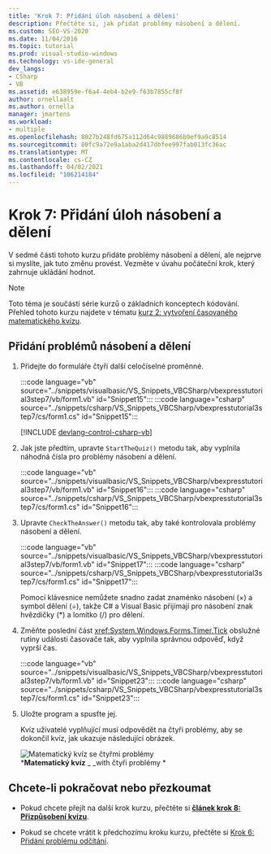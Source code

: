 ```yaml
---
title: 'Krok 7: Přidání úloh násobení a dělení'
description: Přečtěte si, jak přidat problémy násobení a dělení.
ms.custom: SEO-VS-2020
ms.date: 11/04/2016
ms.topic: tutorial
ms.prod: visual-studio-windows
ms.technology: vs-ide-general
dev_langs:
- CSharp
- VB
ms.assetid: e638959e-f6a4-4eb4-b2e9-f63b7855cf8f
author: ornellaalt
ms.author: ornella
manager: jmartens
ms.workload:
- multiple
ms.openlocfilehash: 8027b248fd675a112d64c9889686b9ef9a9c8514
ms.sourcegitcommit: 80fc9a72e9a1aba2d417dbfee997fab013fc36ac
ms.translationtype: MT
ms.contentlocale: cs-CZ
ms.lasthandoff: 04/02/2021
ms.locfileid: "106214184"
---
```

# <a name="step-7-add-multiplication-and-division-problems"></a>Krok 7: Přidání úloh násobení a dělení

V sedmé části tohoto kurzu přidáte problémy násobení a dělení, ale nejprve si myslíte, jak tuto změnu provést. Vezměte v úvahu počáteční krok, který zahrnuje ukládání hodnot.

> [!NOTE]
> Toto téma je součástí série kurzů o základních konceptech kódování. Přehled tohoto kurzu najdete v tématu [kurz 2: vytvoření časovaného matematického kvízu](../ide/tutorial-2-create-a-timed-math-quiz.md).

## <a name="to-add-multiplication-and-division-problems"></a>Přidání problémů násobení a dělení

1. Přidejte do formuláře čtyři další celočíselné proměnné.

     :::code language="vb" source="../snippets/visualbasic/VS_Snippets_VBCSharp/vbexpresstutorial3step7/vb/form1.vb" id="Snippet15":::
     :::code language="csharp" source="../snippets/csharp/VS_Snippets_VBCSharp/vbexpresstutorial3step7/cs/form1.cs" id="Snippet15":::

     [!INCLUDE [devlang-control-csharp-vb](./includes/devlang-control-csharp-vb.md)]

2. Jak jste předtím, upravte `StartTheQuiz()` metodu tak, aby vyplnila náhodná čísla pro problémy násobení a dělení.

     :::code language="vb" source="../snippets/visualbasic/VS_Snippets_VBCSharp/vbexpresstutorial3step7/vb/form1.vb" id="Snippet16":::
     :::code language="csharp" source="../snippets/csharp/VS_Snippets_VBCSharp/vbexpresstutorial3step7/cs/form1.cs" id="Snippet16":::

3. Upravte `CheckTheAnswer()` metodu tak, aby také kontrolovala problémy násobení a dělení.

     :::code language="vb" source="../snippets/visualbasic/VS_Snippets_VBCSharp/vbexpresstutorial3step7/vb/form1.vb" id="Snippet17":::
     :::code language="csharp" source="../snippets/csharp/VS_Snippets_VBCSharp/vbexpresstutorial3step7/cs/form1.cs" id="Snippet17":::

     Pomocí klávesnice nemůžete snadno zadat znaménko násobení (×) a symbol dělení (÷), takže C# a Visual Basic přijímají pro násobení znak hvězdičky (*) a lomítko (/) pro dělení.

4. Změňte poslední část <xref:System.Windows.Forms.Timer.Tick> obslužné rutiny události časovače tak, aby vyplnila správnou odpověď, když vyprší čas.

     :::code language="vb" source="../snippets/visualbasic/VS_Snippets_VBCSharp/vbexpresstutorial3step7/vb/form1.vb" id="Snippet23":::
     :::code language="csharp" source="../snippets/csharp/VS_Snippets_VBCSharp/vbexpresstutorial3step7/cs/form1.cs" id="Snippet23":::

5. Uložte program a spusťte jej.

     Kvíz uživatelé vyplňující musí odpovědět na čtyři problémy, aby se dokončil kvíz, jak ukazuje následující obrázek.

     ![Matematický kvíz se čtyřmi problémy](../ide/media/express_finishedquiz.png)<br/>
***Matematický kvíz** _ _with čtyři problémy *

## <a name="to-continue-or-review"></a>Chcete-li pokračovat nebo přezkoumat

- Pokud chcete přejít na další krok kurzu, přečtěte si **[článek krok 8: Přizpůsobení kvízu](../ide/step-8-customize-the-quiz.md)**.

- Pokud se chcete vrátit k předchozímu kroku kurzu, přečtěte si [Krok 6: Přidání problému odčítání](../ide/step-6-add-a-subtraction-problem.md).
